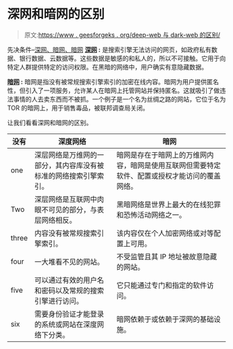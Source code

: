 # 深网和暗网的区别

> 原文:[https://www . geesforgeks . org/deep-web 与 dark-web 的区别/](https://www.geeksforgeeks.org/difference-between-deep-web-and-dark-web/)

先决条件–[深网、暗网、暗网](https://www.geeksforgeeks.org/deep-web-dark-web-darknet/)
**[深网](https://www.geeksforgeeks.org/deep-web-dark-web-darknet/) :**
是搜索引擎无法访问的网页，如政府私有数据、银行数据、云数据等。这些数据是敏感的和私人的，所以不可接触。它用于向特定人群提供特定的访问权限。在黑暗的网络中，用户确实有意隐藏数据。

**[暗网](https://www.geeksforgeeks.org/deep-web-dark-web-darknet/) :**
暗网是指没有被常规搜索引擎索引的加密在线内容。暗网为用户提供匿名性，但引入了一项服务，允许某人在暗网上托管网站并保持匿名。这就吸引了做违法事情的人去卖东西而不被抓。一个例子是一个名为丝绸之路的网站，它位于名为 TOR 的暗网上，用于销售毒品，被联邦调查局关闭。

让我们看看深网和暗网的区别。

<center>

| 没有 | 深度网络 | 暗网 |
| --- | --- | --- |
| one | 深层网络是万维网的一部分，其内容库没有被标准的网络搜索引擎索引。 | 暗网是存在于暗网上的万维网内容，暗网是使用互联网但需要特定软件、配置或授权才能访问的覆盖网络。 |
| Two | 深层网络是互联网中肉眼不可见的部分，与表层网络相反。 | 黑暗网络是世界上最大的在线犯罪和恐怖活动网络之一。 |
| three | 内容没有被常规搜索引擎索引。 | 该内容仅在个人加密网络或对等配置上可用。 |
| four | 一大堆看不见的网站。 | 不受监管且其 IP 地址被故意隐藏的网站。 |
| five | 可以通过有效的用户名和密码以及常规的搜索引擎进行访问。 | 它只能通过专门和指定的软件访问。 |
| six | 需要身份验证才能登录的系统或网站在深度网络下分类。 | 暗网依赖于或依赖于深网的基础设施。 |

</center>